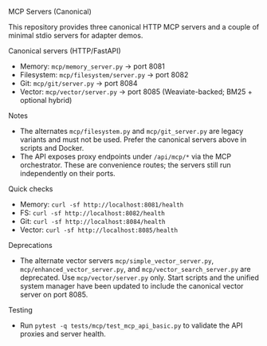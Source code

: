 MCP Servers (Canonical)

This repository provides three canonical HTTP MCP servers and a couple of minimal stdio servers for adapter demos.

Canonical servers (HTTP/FastAPI)
- Memory: `mcp/memory_server.py` -> port 8081
- Filesystem: `mcp/filesystem/server.py` -> port 8082
- Git: `mcp/git/server.py` -> port 8084
- Vector: `mcp/vector/server.py` -> port 8085 (Weaviate-backed; BM25 + optional hybrid)

Notes
- The alternates `mcp/filesystem.py` and `mcp/git_server.py` are legacy variants and must not be used. Prefer the canonical servers above in scripts and Docker.
- The API exposes proxy endpoints under `/api/mcp/*` via the MCP orchestrator. These are convenience routes; the servers still run independently on their ports.

Quick checks
- Memory: `curl -sf http://localhost:8081/health`
- FS: `curl -sf http://localhost:8082/health`
- Git: `curl -sf http://localhost:8084/health`
- Vector: `curl -sf http://localhost:8085/health`

Deprecations
- The alternate vector servers `mcp/simple_vector_server.py`, `mcp/enhanced_vector_server.py`, and `mcp/vector_search_server.py` are deprecated. Use `mcp/vector/server.py` only. Start scripts and the unified system manager have been updated to include the canonical vector server on port 8085.

Testing
- Run `pytest -q tests/mcp/test_mcp_api_basic.py` to validate the API proxies and server health.
